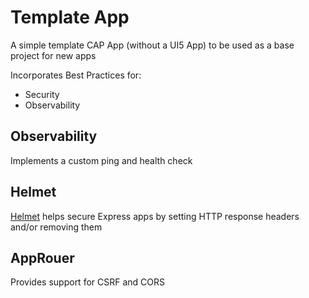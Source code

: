 # Template App

A simple template CAP App (without a UI5 App) to be used as a base project for new apps

Incorporates Best Practices for:
- Security
- Observability

## Observability
Implements a custom ping and health check


## Helmet
[Helmet](https://helmetjs.github.io/) helps secure Express apps by setting HTTP response headers and/or removing them


## AppRouer
Provides support for CSRF and CORS